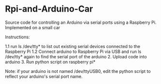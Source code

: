 # Rpi-and-Arduino-Car
Source code for controlling an Arduino via serial ports using a Raspberry Pi. Implemented on a small car

Instructions:

1.1 run ls /dev/tty* to list out existing serial devices connected to the Raspberry Pi
1.2 Connect arduino to Raspberry Pi via USB and run ls /dev/tty* again to find the serial port of the arduino
2. Upload code into arduino
3. Run python script on raspberry pi*


Note: if your arduino is not named /dev/ttyUSB0, edit the python script to reflect your arduino's serial port name.
